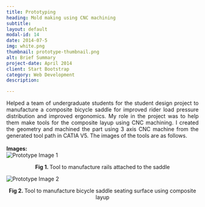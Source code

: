 ```yaml
---
title: Prototyping
heading: Mold making using CNC machining
subtitle:
layout: default
modal-id: 14
date: 2014-07-5
img: white.png
thumbnail: prototype-thumbnail.png
alt: Brief Summary
project-date: April 2014
client: Start Bootstrap
category: Web Development
description:

---
```


<div style="text-align: justify">
Helped a team of undergraduate students for the student design project to manufacture a composite bicycle saddle for improved rider load pressure distribution and improved ergonomics. My role in the project was to help them make tools for the composite layup using CNC machining. I created the geometry and machined the part using 3 axis CNC machine from the generated tool path in CATIA V5. The images of the tools are as follows.

<br>
<br>
<b>Images:</b>
<div class="row">
<div class="col-md-6 col-md-offset-3">

<img src="img/portfolio/prototype/1.jpg" class="img-responsive img-centered" alt="Prototype Image 1">
<p class="text-muted" align = "center"> <b> Fig 1. </b>Tool to manufacture rails attached to the saddle</p>

<img src="img/portfolio/prototype/2.jpg" class="img-responsive img-centered" alt="Prototype Image 2">
<p class="text-muted" align = "center"> <b> Fig 2. </b>Tool to manufacture bicycle saddle seating surface using composite layup</p>


</div>


</div>


</div>
